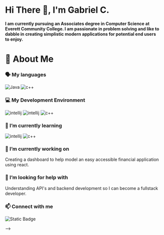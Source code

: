 # Hi There 👋, I'm Gabriel C.


 **I am currently pursuing an Associates degree in Computer Science at Everett Community College. I am passionate in problem solving and
 like to dabble in creating simplistic modern applications for potential end users to enjoy.**
 

# 🚀 About Me

### 🗣️ My languages

<div display="flex">
  <img src="https://img.shields.io/badge/java-%2320232a.svg?style=for-the-badge&logo=javascript&logoColor=%white" alt="Java"/>
    <img src="https://img.shields.io/badge/c++-%2320232a.svg?style=for-the-badge&logo=cplusplus&logoColor=%white" alt="c++"/>

### 💻 My Development Environment

<div display="flex">
 
  <img src="https://img.shields.io/badge/intellijidea-%2320232a.svg?style=for-the-badge&logo=intellijidea&logoColor=%white" alt="intellij"/>
    <img src="https://img.shields.io/badge/clion-%2320232a.svg?style=for-the-badge&logo=clion&logoColor=%white" alt="intellij"/>
     <img src="https://img.shields.io/badge/jUnit-%2320232a.svg?style=for-the-badge&logo=junit5&logoColor=%white" alt="c++"/>

### 🌱 I’m currently learning 

<div display="flex">
 
  <img src="https://img.shields.io/badge/react-%2320232a.svg?style=for-the-badge&logo=react&logoColor=%white" alt="intellij"/>
    <img src="https://img.shields.io/badge/css3-%2320232a.svg?style=for-the-badge&logo=css3&logoColor=%white" alt="c++"/>


### 🔭 I’m currently working on

Creating a dashboard to help model an easy accessible financial application using react.

### 🤔 I’m looking for help with

Understanding API's and backend development so I can become a fullstack developer.

### 📫 Connect with me

![Static Badge](https://img.shields.io/badge/:badgeContent?logo=%3Csvg%20role%3D%22img%22%20viewBox%3D%220%200%2024%2024%22%20xmlns%3D%22http%3A%2F%2Fwww.w3.org%2F2000%2Fsvg%22%3E%3Ctitle%3EDiscord%3C%2Ftitle%3E%3Cpath%20d%3D%22M20.317%204.3698a19.7913%2019.7913%200%2000-4.8851-1.5152.0741.0741%200%2000-.0785.0371c-.211.3753-.4447.8648-.6083%201.2495-1.8447-.2762-3.68-.2762-5.4868%200-.1636-.3933-.4058-.8742-.6177-1.2495a.077.077%200%2000-.0785-.037%2019.7363%2019.7363%200%2000-4.8852%201.515.0699.0699%200%2000-.0321.0277C.5334%209.0458-.319%2013.5799.0992%2018.0578a.0824.0824%200%2000.0312.0561c2.0528%201.5076%204.0413%202.4228%205.9929%203.0294a.0777.0777%200%2000.0842-.0276c.4616-.6304.8731-1.2952%201.226-1.9942a.076.076%200%2000-.0416-.1057c-.6528-.2476-1.2743-.5495-1.8722-.8923a.077.077%200%2001-.0076-.1277c.1258-.0943.2517-.1923.3718-.2914a.0743.0743%200%2001.0776-.0105c3.9278%201.7933%208.18%201.7933%2012.0614%200a.0739.0739%200%2001.0785.0095c.1202.099.246.1981.3728.2924a.077.077%200%2001-.0066.1276%2012.2986%2012.2986%200%2001-1.873.8914.0766.0766%200%2000-.0407.1067c.3604.698.7719%201.3628%201.225%201.9932a.076.076%200%2000.0842.0286c1.961-.6067%203.9495-1.5219%206.0023-3.0294a.077.077%200%2000.0313-.0552c.5004-5.177-.8382-9.6739-3.5485-13.6604a.061.061%200%2000-.0312-.0286zM8.02%2015.3312c-1.1825%200-2.1569-1.0857-2.1569-2.419%200-1.3332.9555-2.4189%202.157-2.4189%201.2108%200%202.1757%201.0952%202.1568%202.419%200%201.3332-.9555%202.4189-2.1569%202.4189zm7.9748%200c-1.1825%200-2.1569-1.0857-2.1569-2.419%200-1.3332.9554-2.4189%202.1569-2.4189%201.2108%200%202.1757%201.0952%202.1568%202.419%200%201.3332-.946%202.4189-2.1568%202.4189Z%22%2F%3E%3C%2Fsvg%3E&logoColor=purple&link=discordapp.com%2Fusers%2F269337984610992131)





-->
